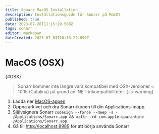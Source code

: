 ```yaml
---
title: Sonarr MacOS Installation
description: Installationsguide för Sonarr på MacOS
published: true
date: 2023-07-28T11:15:29.588Z
tags: sonarr
editor: markdown
dateCreated: 2023-07-03T20:13:29.890Z
---
```


# MacOS (OSX)

{#OSX}

> Sonarr kommer inte längre vara kompatibel med OSX-versioner < 10.15 (Catalina) på grund av .NET-inkompatibiliteter.
{.is-warning}

1. Ladda ner [MacOS-appen](https://services.sonarr.tv/v1/download/main/latest?version=3&os=macos&installer=true)
1. Öppna arkivet och dra Sonarr-ikonen till din Applications-mapp.
1. Självsignera Sonarr `codesign --force --deep -s - /Applications/Sonarr.app && xattr -rd com.apple.quarantine /Applications/Sonarr.app`
1. Gå till <http://localhost:8989> för att börja använda Sonarr
